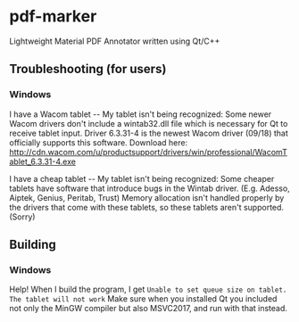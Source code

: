 # pdf-marker
Lightweight Material PDF Annotator written using Qt/C++ 

## Troubleshooting (for users) 
### Windows 

I have a Wacom tablet -- My tablet isn't being recognized: 
Some newer Wacom drivers don't include a wintab32.dll file which is necessary for Qt to receive tablet input. 
Driver 6.3.31-4 is the newest Wacom driver (09/18) that officially supports this software. Download here: http://cdn.wacom.com/u/productsupport/drivers/win/professional/WacomTablet_6.3.31-4.exe

I have a cheap tablet -- My tablet isn't being recognized: 
Some cheaper tablets have software that introduce bugs in the Wintab driver. (E.g. Adesso, Aiptek, Genius, Peritab, Trust) 
Memory allocation isn't handled properly by the drivers that come with these tablets, so these tablets aren't supported. (Sorry)

## Building 
### Windows
Help! When I build the program, I get `Unable to set queue size on tablet. The tablet will not work` 
Make sure when you installed Qt you included not only the MinGW compiler but also MSVC2017, and run with that instead. 
